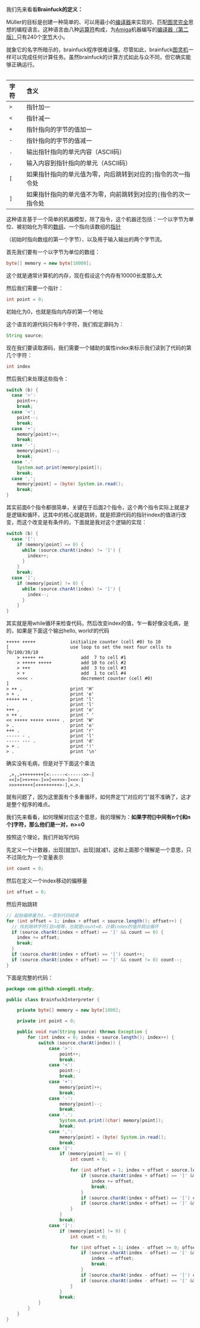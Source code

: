 我们先来看看**Brainfuck的定义：**

Müller的目标是创建一种简单的、可以用最小的[编译器](https://zh.wikipedia.org/wiki/编译器)来实现的、匹配[图灵完全](https://zh.wikipedia.org/wiki/图灵完全)思想的编程语言。这种语言由八种[运算符](https://zh.wikipedia.org/w/index.php?title=运算符&action=edit&redlink=1)构成，为[Amiga](https://zh.wikipedia.org/wiki/Amiga)机器编写的[编译器（第二版）](https://web.archive.org/web/20070313151559/http://wuarchive.wustl.edu/pub/aminet/dev/lang/brainfuck-2.lha)只有240个[字节](https://zh.wikipedia.org/wiki/字节)大小。

就象它的名字所暗示的，brainfuck程序很难读懂。尽管如此，brainfuck[图灵机](https://zh.wikipedia.org/wiki/图灵机)一样可以完成任何计算任务。虽然brainfuck的计算方式如此与众不同，但它确实能够正确运行。

|  |
| :--- |


| 字符 | 含义 |
| :--- | :--- |
| `>` | 指针加一 |
| `<` | 指针减一 |
| `+` | 指针指向的字节的值加一 |
| `-` | 指针指向的字节的值减一 |
| `.` | 输出指针指向的单元内容（ASCII码） |
| `,` | 输入内容到指针指向的单元（ASCII码） |
| `[` | 如果指针指向的单元值为零，向后跳转到对应的`]`指令的次一指令处 |
| `]` | 如果指针指向的单元值不为零，向前跳转到对应的`[`指令的次一指令处 |

这种语言基于一个简单的机器模型，除了指令，这个机器还包括：一个以字节为单位、被初始化为零的[数组](https://baike.baidu.com/item/数组)、一个指向该数组的[指针](https://baike.baidu.com/item/指针)

（初始时指向数组的第一个字节）、以及用于输入输出的两个字节流。

首先我们要有一个以字节为单位的数组：

```java
byte[] memory = new byte[10000];
```

这个就是通常计算机的内存，现在假设这个内存有10000长度那么大

然后我们需要一个指针：

```java
int point = 0;
```

初始化为0，也就是指向内存的第一个地址

这个语言的源代码只有8个字符，我们假定源码为：

```java
String source;
```

现在我们要读取源码，我们需要一个辅助的属性index来标示我们读到了代码的第几个字符：

```java
int index
```

然后我们来处理这些指令：

```java
switch (b) {
  case '>':
    point++;
    break;
  case '<';
    point--;
    break;
  case '+';
    memory[point]++;
    break;
  case '-';
    memory[point]--;
    break;
  case '.'
    System.out.print(memory[point]);
    break;
  case ',';
    memory[point] = (byte) System.in.read();
    break;
}
```

其实前面6个指令都很简单，关键在于后面2个指令，这个两个指令实际上就是才是逻辑和循环，这其中的核心就是跳转，就是把源代码的指针index的值进行改变，而这个改变是有条件的，下面就是我对这个逻辑的实现：

```java
switch (b) {
  case '[':
    if (memory[point] == 0) {
      while (source.charAt(index) != ']') {
        index++;
      }
    }
    break;
  case ']';
    if (memory[point] != 0) {
      while (source.charAt(index) != '[') {
        index--;
      }
    }
}
```

其实就是用while循环来检查代码，然后改变index的值，乍一看好像没毛病，是的，如果是下面这个输出hello, world!的代码

```
+++++ +++++             initialize counter (cell #0) to 10
[                       use loop to set the next four cells to 70/100/30/10
    > +++++ ++              add  7 to cell #1
    > +++++ +++++           add 10 to cell #2
    > +++                   add  3 to cell #3
    > +                     add  1 to cell #4
    <<<< -                  decrement counter (cell #0)
]
> ++ .                  print 'H'
> + .                   print 'e'
+++++ ++ .              print 'l'
.                       print 'l'
+++ .                   print 'o'
> ++ .                  print ' '
<< +++++ +++++ +++++ .  print 'W'
> .                     print 'o'
+++ .                   print 'r'
----- - .               print 'l'
----- --- .             print 'd'
> + .                   print '!'
> .                     print '\n'
```

确实没有毛病，但是对于下面这个乘法

```
 ,>,,>++++++++[<------<------>>-]
 <<[>[>+>+<<-]>>[<<+>>-]<<<-]
 >>>++++++[<++++++++>-],<.>.
```

就有问题了，因为这里面有个多重循环，如何界定“\[”对应的“\]”就不准确了，这才是整个程序的难点。

我们先来看看，如何理解对应这个意思，我的理解为：**如果字符\[\]中间有n个\[和n个\]字符，那么他们是一对，n&gt;=0**

按照这个理论，我们开始写代码

先定义一个计数器，出现\[就加1，出现\]就减1，这和上面那个理解是一个意思，只不过简化为一个变量表示

```java
int count = 0;
```

然后在定义一个index移动的偏移量

```java
int offset = 0;
```

然后开始跳转

```java
// 起始偏移量为1，一直到代码结束
for (int offset = 1; index + offset < source.length(); offset++) {
  // 找到跳转字符]且n相等，也就是count=0，计算index的值并跳出循环
  if (source.charAt(index + offset) == ']' && count == 0) {
    index += offset;
    break;
  }
  if (source.charAt(index + offset) == '[') count++;
  if (source.charAt(index + offset) == ']' && count != 0) count--;
}
```

下面是完整的代码：

```java
package com.github.xiongdi.study;

public class BrainfuckInterpreter {

    private byte[] memory = new byte[1000];

    private int point = 0;

    public void run(String source) throws Exception {
        for (int index = 0; index < source.length(); index++) {
            switch (source.charAt(index)) {
                case '>':
                    point++;
                    break;
                case '<':
                    point--;
                    break;
                case '+':
                    memory[point]++;
                    break;
                case '-':
                    memory[point]--;
                    break;
                case '.':
                    System.out.print((char) memory[point]);
                    break;
                case ',':
                    memory[point] = (byte) System.in.read();
                    break;
                case '[':
                    if (memory[point] == 0) {
                        int count = 0;

                        for (int offset = 1; index + offset < source.length(); offset++) {
                            if (source.charAt(index + offset) == ']' && count == 0) {
                                index += offset;
                                break;
                            }
                            if (source.charAt(index + offset) == '[') count++;
                            if (source.charAt(index + offset) == ']' && count != 0) count--;
                        }
                    }
                    break;
                case ']':
                    if (memory[point] != 0) {
                        int count = 0;

                        for (int offset = 1; index - offset >= 0; offset++) {
                            if (source.charAt(index - offset) == '[' && count == 0) {
                                index -= offset;
                                break;
                            }
                            if (source.charAt(index - offset) == ']') count++;
                            if (source.charAt(index - offset) == '[' && count != 0) count--;
                        }
                    }
                    break;
            }
        }
    }
}
```



